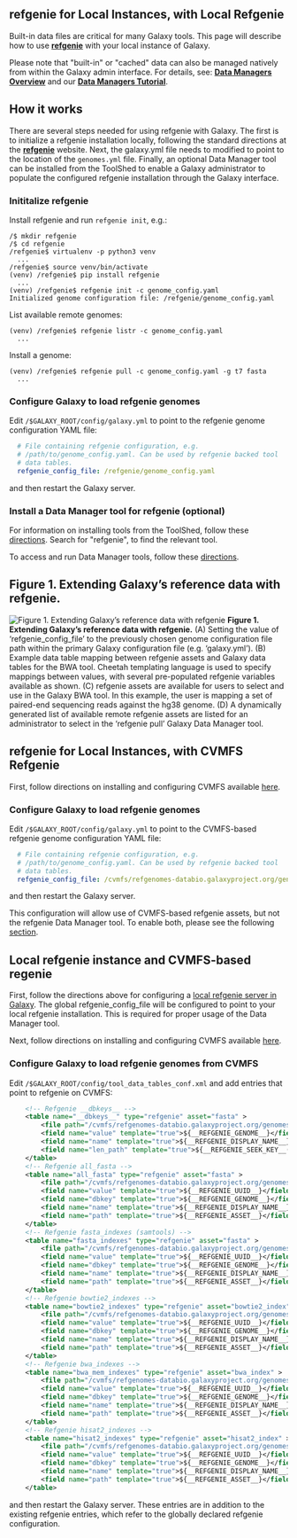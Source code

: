 ## refgenie for Local Instances, with Local Refgenie

Built-in data files are critical for many Galaxy tools. This page will describe how to use **[refgenie](http://refgenie.databio.org/)** with your local instance of Galaxy.

Please note that "built-in" or "cached" data can also be managed natively from within the Galaxy admin interface. For details, see: **[Data Managers Overview](/admin/tools/data-managers/)** and our **[Data Managers Tutorial](https://github.com/galaxyproject/dagobah-training/blob/2017-montpellier/sessions/05-reference-genomes/ex1-reference-genomes.md)**.

## How it works

There are several steps needed for using refgenie with Galaxy. The first is to initialize a refgenie installation locally, following the standard directions at the **[refgenie](http://refgenie.databio.org/)** website. Next, the galaxy.yml file needs to modified to point to the location of the `genomes.yml` file. Finally, an optional Data Manager tool can be installed from the ToolShed to enable a Galaxy administrator to populate the configured refgenie installation through the Galaxy interface.

### Inititalize refgenie

Install refgenie and run `refgenie init`, e.g.:

```shell
/$ mkdir refgenie
/$ cd refgenie
/refgenie$ virtualenv -p python3 venv
  ...
/refgenie$ source venv/bin/activate
(venv) /refgenie$ pip install refgenie
  ...
(venv) /refgenie$ refgenie init -c genome_config.yaml
Initialized genome configuration file: /refgenie/genome_config.yaml
```

List available remote genomes:

```shell
(venv) /refgenie$ refgenie listr -c genome_config.yaml
  ...
```

Install a genome:

```shell
(venv) /refgenie$ refgenie pull -c genome_config.yaml -g t7 fasta
  ...
```

### Configure Galaxy to load refgenie genomes

Edit `/$GALAXY_ROOT/config/galaxy.yml` to point to the refgenie genome configuration YAML file:

```yml
  # File containing refgenie configuration, e.g.
  # /path/to/genome_config.yaml. Can be used by refgenie backed tool
  # data tables.
  refgenie_config_file: /refgenie/genome_config.yaml
```

and then restart the Galaxy server.


### Install a Data Manager tool for refgenie (optional)

For information on installing tools from the ToolShed, follow these [directions](/admin/tools/add-tool-from-toolshed-tutorial/). Search for "refgenie", to find the relevant tool.

To access and run Data Manager tools, follow these [directions](/admin/tools/data-managers/).

## Figure 1. Extending Galaxy’s reference data with refgenie.

![Figure 1. Extending Galaxy’s reference data with refgenie](./galaxy-refgenie-figure-1.png)
**Figure 1. Extending Galaxy’s reference data with refgenie.** (A) Setting the value of ‘refgenie_config_file’ to the previously chosen genome configuration file path within the primary Galaxy configuration file (e.g. ‘galaxy.yml’). (B) Example data table mapping between refgenie assets and Galaxy data tables for the BWA tool. Cheetah templating language is used to specify mappings between values, with several pre-populated refgenie variables available as shown. (C) refgenie assets are available for users to select and use in the Galaxy BWA tool. In this example, the user is mapping a set of paired-end sequencing reads against the hg38 genome. (D) A dynamically generated list of available remote refgenie assets are listed for an administrator to select in the ‘refgenie pull’ Galaxy Data Manager tool.

## refgenie for Local Instances, with CVMFS Refgenie

First, follow directions on installing and configuring CVMFS available [here](../reference-data-repo/#mounting-reference-data-with-cernvm-fs-cvmfs).

### Configure Galaxy to load refgenie genomes

Edit `/$GALAXY_ROOT/config/galaxy.yml` to point to the CVMFS-based refgenie genome configuration YAML file:

```yml
  # File containing refgenie configuration, e.g.
  # /path/to/genome_config.yaml. Can be used by refgenie backed tool
  # data tables.
  refgenie_config_file: /cvmfs/refgenomes-databio.galaxyproject.org/genomes_config.yaml
```

and then restart the Galaxy server.

This configuration will allow use of CVMFS-based refgenie assets, but not the refgenie Data Manager tool. To enable both, please see the following [section](#local-refgenie-instance-and-cvmfs-based-regenie).


## Local refgenie instance and CVMFS-based regenie

First, follow the directions above for configuring a [local refgenie server in Galaxy](#refgenie-for-local-instances). The global refgenie_config_file will be configured to point to your local refgenie installation. This is required for proper usage of the Data Manager tool.

Next, follow directions on installing and configuring CVMFS available [here](../reference-data-repo/#mounting-reference-data-with-cernvm-fs-cvmfs).

### Configure Galaxy to load refgenie genomes from CVMFS

Edit `/$GALAXY_ROOT/config/tool_data_tables_conf.xml` and add entries that point to refgenie on CVMFS:

```xml
    <!-- Refgenie __dbkeys__ -->
    <table name="__dbkeys__" type="refgenie" asset="fasta" >
        <file path="/cvmfs/refgenomes-databio.galaxyproject.org/genomes_config.yaml" />
        <field name="value" template="true">${__REFGENIE_GENOME__}</field>
        <field name="name" template="true">${__REFGENIE_DISPLAY_NAME__}</field>
        <field name="len_path" template="true">${__REFGENIE_SEEK_KEY__('chrom_sizes')}</field>
    </table>
    <!-- Refgenie all_fasta -->
    <table name="all_fasta" type="refgenie" asset="fasta" >
        <file path="/cvmfs/refgenomes-databio.galaxyproject.org/genomes_config.yaml" />
        <field name="value" template="true">${__REFGENIE_UUID__}</field>
        <field name="dbkey" template="true">${__REFGENIE_GENOME__}</field>
        <field name="name" template="true">${__REFGENIE_DISPLAY_NAME__}</field>
        <field name="path" template="true">${__REFGENIE_ASSET__}</field>
    </table>
    <!-- Refgenie fasta_indexes (samtools) -->
    <table name="fasta_indexes" type="refgenie" asset="fasta" >
        <file path="/cvmfs/refgenomes-databio.galaxyproject.org/genomes_config.yaml" />
        <field name="value" template="true">${__REFGENIE_UUID__}</field>
        <field name="dbkey" template="true">${__REFGENIE_GENOME__}</field>
        <field name="name" template="true">${__REFGENIE_DISPLAY_NAME__}</field>
        <field name="path" template="true">${__REFGENIE_ASSET__}</field>
    </table>
    <!-- Refgenie bowtie2_indexes -->
    <table name="bowtie2_indexes" type="refgenie" asset="bowtie2_index" >
        <file path="/cvmfs/refgenomes-databio.galaxyproject.org/genomes_config.yaml" />
        <field name="value" template="true">${__REFGENIE_UUID__}</field>
        <field name="dbkey" template="true">${__REFGENIE_GENOME__}</field>
        <field name="name" template="true">${__REFGENIE_DISPLAY_NAME__}</field>
        <field name="path" template="true">${__REFGENIE_ASSET__}</field>
    </table>
    <!-- Refgenie bwa_indexes -->
    <table name="bwa_mem_indexes" type="refgenie" asset="bwa_index" >
        <file path="/cvmfs/refgenomes-databio.galaxyproject.org/genomes_config.yaml" />
        <field name="value" template="true">${__REFGENIE_UUID__}</field>
        <field name="dbkey" template="true">${__REFGENIE_GENOME__}</field>
        <field name="name" template="true">${__REFGENIE_DISPLAY_NAME__}</field>
        <field name="path" template="true">${__REFGENIE_ASSET__}</field>
    </table>
    <!-- Refgenie hisat2_indexes -->
    <table name="hisat2_indexes" type="refgenie" asset="hisat2_index" >
        <file path="/cvmfs/refgenomes-databio.galaxyproject.org/genomes_config.yaml" />
        <field name="value" template="true">${__REFGENIE_UUID__}</field>
        <field name="dbkey" template="true">${__REFGENIE_GENOME__}</field>
        <field name="name" template="true">${__REFGENIE_DISPLAY_NAME__}</field>
        <field name="path" template="true">${__REFGENIE_ASSET__}</field>
    </table>
```

and then restart the Galaxy server. These entries are in addition to the existing refgenie entries, which refer to the globally declared refgenie configuration.
